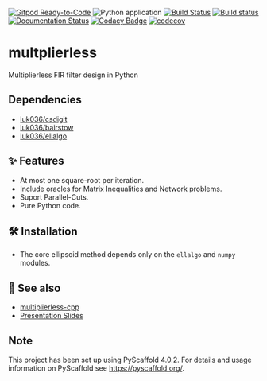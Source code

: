 [![Gitpod Ready-to-Code](https://img.shields.io/badge/Gitpod-Ready--to--Code-blue?logo=gitpod)](https://gitpod.io/#https://github.com/luk036/multiplierless)
![Python application](https://github.com/luk036/multiplierless/workflows/Python%20application/badge.svg)
[![Build Status](https://travis-ci.org/luk036/multiplierless.svg?branch=master)](https://travis-ci.org/luk036/multiplierless)
[![Build status](https://ci.appveyor.com/api/projects/status/0v1cf05tcueny7d9?svg=true)](https://ci.appveyor.com/project/luk036/multiplierless)
[![Documentation Status](https://readthedocs.org/projects/multiplierless/badge/?version=latest)](https://multiplierless.readthedocs.io/en/latest/?badge=latest)
[![Codacy Badge](https://api.codacy.com/project/badge/Grade/a2f75bd3cc1e4c34be4741bdd61168ba)](https://app.codacy.com/app/luk036/multiplierless?utm_source=github.com&utm_medium=referral&utm_content=luk036/multiplierless&utm_campaign=badger)
[![codecov](https://codecov.io/gh/luk036/multiplierless/branch/main/graph/badge.svg?token=DEx23tq9W4)](https://codecov.io/gh/luk036/multiplierless)

# multplierless

Multiplierless FIR filter design in Python

## Dependencies

- [luk036/csdigit](https://github.com/luk036/csdigit.git)
- [luk036/bairstow](https://github.com/luk036/bairstow.git)
- [luk036/ellalgo](https://github.com/luk036/ellalgo.git)

## ✨ Features

- At most one square-root per iteration.
- Include oracles for Matrix Inequalities and Network problems.
- Suport Parallel-Cuts.
- Pure Python code.

## 🛠️ Installation

- The core ellipsoid method depends only on the `ellalgo` and `numpy` modules.

## 👀 See also

- [multiplierless-cpp](https://github.com/luk036/multiplierless-cpp)
- [Presentation Slides](https://luk036.github.io/cvx)

<!-- pyscaffold-notes -->

## Note

This project has been set up using PyScaffold 4.0.2. For details and usage
information on PyScaffold see https://pyscaffold.org/.
